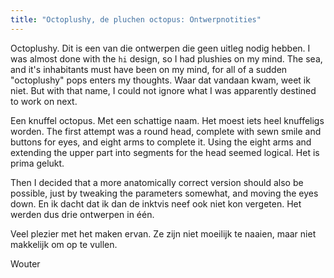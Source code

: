 ```yaml
---
title: "Octoplushy, de pluchen octopus: Ontwerpnotities"
---
```


Octoplushy. Dit is een van die ontwerpen die geen uitleg nodig hebben. I was almost done with the `hi` design, so I had plushies on my mind. The sea, and it's inhabitants must have been on my mind, for all of a sudden "octoplushy" pops enters my thoughts. Waar dat vandaan kwam, weet ik niet. But with that name, I could not ignore what I was apparently destined to work on next.

Een knuffel octopus. Met een schattige naam. Het moest iets heel knuffeligs worden. The first attempt was a round head, complete with sewn smile and buttons for eyes, and eight arms to complete it. Using the eight arms and extending the upper part into segments for the head seemed logical. Het is prima gelukt.

Then I decided that a more anatomically correct version should also be possible, just by tweaking the parameters somewhat, and moving the eyes down. En ik dacht dat ik dan de inktvis neef ook niet kon vergeten. Het werden dus drie ontwerpen in één.

Veel plezier met het maken ervan. Ze zijn niet moeilijk te naaien, maar niet makkelijk om op te vullen.

Wouter
